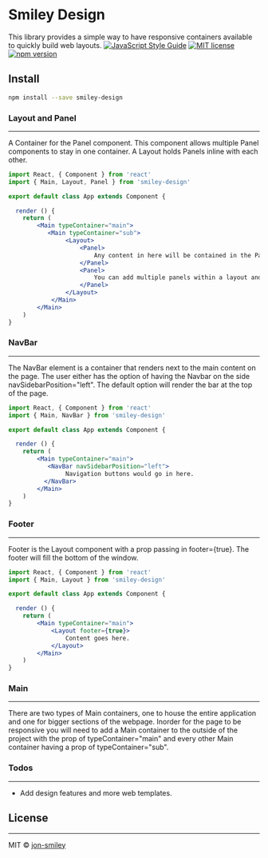 # Smiley Design
This library provides a simple way to have responsive containers available to quickly build web layouts. 
[![JavaScript Style Guide](https://img.shields.io/badge/code_style-standard-brightgreen.svg)](https://standardjs.com) [![MIT license](http://img.shields.io/badge/license-MIT-brightgreen.svg)](http://opensource.org/licenses/MIT) [![npm version](http://img.shields.io/npm/v/REPO.svg?style=flat)](https://npmjs.org/package/REPO "View this project on npm")

## Install

```bash
npm install --save smiley-design
```
### Layout and Panel
-----------------------------------
A Container for the Panel component. This component allows multiple Panel components to stay in one container. A Layout holds Panels inline with each other.
```jsx
import React, { Component } from 'react'
import { Main, Layout, Panel } from 'smiley-design'

export default class App extends Component {

  render () {
    return (
        <Main typeContainer="main"> 
           <Main typeContainer="sub">
                <Layout>
                    <Panel>
                        Any content in here will be contained in the Panel.
                    </Panel>
                    <Panel>
                        You can add multiple panels within a layout and they will be side by sibe by side.
                    </Panel>
                </Layout>
            </Main>
        </Main>
    )
}
```
### NavBar
-----------------------------------
The NavBar element is a container that renders next to the main content on the page. The user either has the option of having the Navbar on the side navSidebarPosition="left". The default option will render the bar at the top of the page.
```jsx
import React, { Component } from 'react'
import { Main, NavBar } from 'smiley-design'

export default class App extends Component {

  render () {
    return (
        <Main typeContainer="main"> 
           <NavBar navSidebarPosition="left">
                Navigation buttons would go in here.
          </NavBar>
        </Main>
    )
}
```

### Footer
-----------------------------------
Footer is the Layout component with a prop passing in footer={true}. The footer will fill the bottom of the window.
```jsx
import React, { Component } from 'react'
import { Main, Layout } from 'smiley-design'

export default class App extends Component {

  render () {
    return (
        <Main typeContainer="main"> 
            <Layout footer={true}>
                Content goes here.
            </Layout>
        </Main>
    )
}
```
### Main
-----------------------------------
There are two types of Main containers, one to house the entire application and one for bigger sections of the webpage. Inorder for the page to be responsive you will need to add a Main container to the outside of the project with the prop of typeContainer="main" and every other Main container having a prop of typeContainer="sub".

### Todos
-----------------------------------
 - Add design features and more web templates.

## License
-----------------------------------
MIT © [jon-smiley](https://github.com/jon-smiley)
